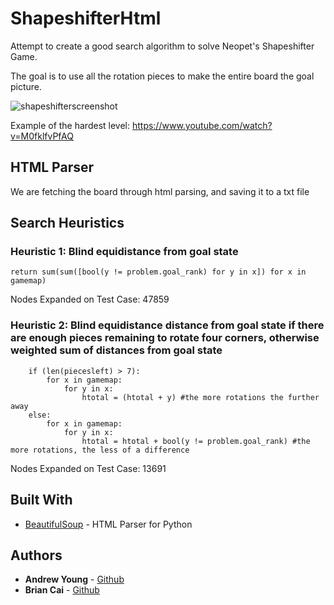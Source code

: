 # ShapeshifterHtml
Attempt to create a good search algorithm to solve Neopet's Shapeshifter Game.

The goal is to use all the rotation pieces to make the entire board the goal picture.

![shapeshifterscreenshot](https://i.imgur.com/uqD0tvT.png)

Example of the hardest level:
https://www.youtube.com/watch?v=M0fklfvPfAQ

## HTML Parser
We are fetching the board through html parsing, and saving it to a txt file

## Search Heuristics
### Heuristic 1: Blind equidistance from goal state

```
return sum(sum([bool(y != problem.goal_rank) for y in x]) for x in gamemap)
```

Nodes Expanded on Test Case: 47859

### Heuristic 2: Blind equidistance distance from goal state if there are enough pieces remaining to rotate four corners, otherwise weighted sum of distances from goal state

```
    if (len(piecesleft) > 7):
        for x in gamemap:
            for y in x:
                htotal = (htotal + y) #the more rotations the further away
    else:
        for x in gamemap:
            for y in x:
                htotal = htotal + bool(y != problem.goal_rank) #the more rotations, the less of a difference
```

Nodes Expanded on Test Case: 13691

## Built With
* [BeautifulSoup](https://www.crummy.com/software/BeautifulSoup/) - HTML Parser for Python

## Authors

* **Andrew Young** - [Github](https://github.com/catatonicTrepidation/)
* **Brian Cai** - [Github](https://github.com/brian-cai)
